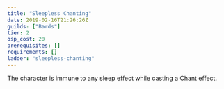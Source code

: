 ```yaml
---
title: "Sleepless Chanting"
date: 2019-02-16T21:26:26Z
guilds: ["Bards"]
tier: 2
osp_cost: 20
prerequisites: []
requirements: []
ladder: "sleepless-chanting"
---
```

The character is immune to any sleep effect while casting a Chant effect.